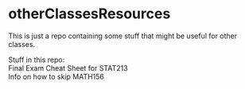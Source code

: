 # otherClassesResources
This is just a repo containing some stuff that might be useful for other classes.

Stuff in this repo:  
Final Exam Cheat Sheet for STAT213  
Info on how to skip MATH156  

